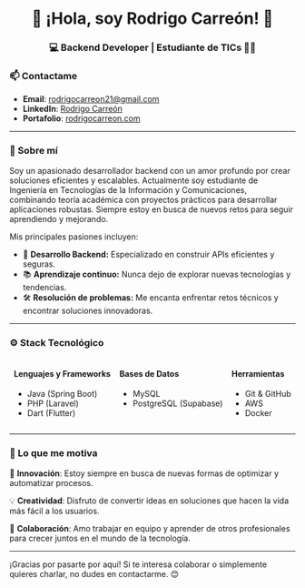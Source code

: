 <h1 align="center">👋 ¡Hola, soy Rodrigo Carreón! 🚀</h1>
<h3 align="center">💻 Backend Developer | Estudiante de TICs 👨‍💻</h3>

### 📫 Contactame
- **Email**: rodrigocarreon21@gmail.com
- **LinkedIn**: [Rodrigo Carreón](https://www.linkedin.com/in/rodrigocarreon)
- **Portafolio**: [rodrigocarreon.com](https://www.rodrigocarreon.com)

---

### 🎯 Sobre mí
Soy un apasionado desarrollador backend con un amor profundo por crear soluciones eficientes y escalables. Actualmente soy estudiante de Ingeniería en Tecnologías de la Información y Comunicaciones, combinando teoría académica con proyectos prácticos para desarrollar aplicaciones robustas. Siempre estoy en busca de nuevos retos para seguir aprendiendo y mejorando.

Mis principales pasiones incluyen:
- 🌱 **Desarrollo Backend:** Especializado en construir APIs eficientes y seguras.
- 📚 **Aprendizaje continuo:** Nunca dejo de explorar nuevas tecnologías y tendencias.
- 🛠️ **Resolución de problemas:** Me encanta enfrentar retos técnicos y encontrar soluciones innovadoras.

---

### ⚙️ Stack Tecnológico


<div style="display: flex; justify-content: space-around; text-align: left;">
    <div>
        <h4>Lenguajes y Frameworks</h4>
        <ul>
            <li>Java (Spring Boot)</li>
            <li>PHP (Laravel)</li>
            <li>Dart (Flutter)</li>
        </ul>
    </div>
    <div>
        <h4>Bases de Datos</h4>
        <ul>
            <li>MySQL</li>
            <li>PostgreSQL (Supabase)</li>
        </ul>
    </div>
    <div>
        <h4>Herramientas</h4>
        <ul>
            <li>Git & GitHub</li>
            <li>AWS</li>
            <li>Docker</li>
        </ul>
    </div>
</div>

---

### 🌟 Lo que me motiva

🚀 **Innovación**: Estoy siempre en busca de nuevas formas de optimizar y automatizar procesos.

💡 **Creatividad**: Disfruto de convertir ideas en soluciones que hacen la vida más fácil a los usuarios.

💼 **Colaboración**: Amo trabajar en equipo y aprender de otros profesionales para crecer juntos en el mundo de la tecnología.

---

¡Gracias por pasarte por aquí! Si te interesa colaborar o simplemente quieres charlar, no dudes en contactarme. 😊
